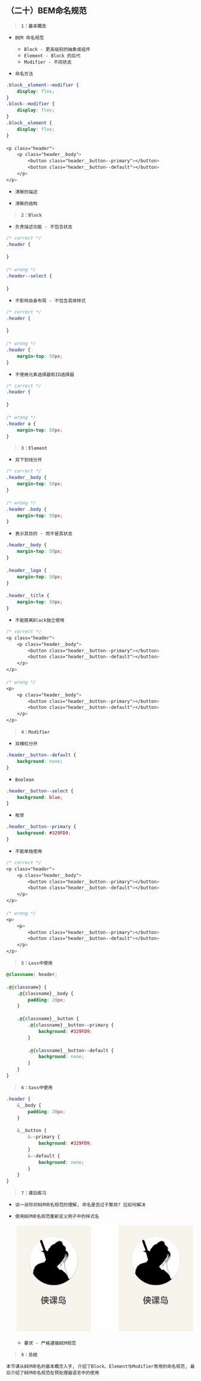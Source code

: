 ##  （二十）BEM命名规范

> **`1：基本概念`**
- `BEM 命名规范`
    - `Block - 更高级别的抽象或组件`
    - `Element - Block 的后代`
    - `Modifier - 不同状态`

- `命名方法`
```css
.block__element--modifier {
    display: flex;
}
.block--modifier {
    display: flex;
}
.block__element {
    display: flex;
}

<p class="header">
    <p class="header__body">
        <button class="header__button--primary"></button>
        <button class="header__button--default"></button>
    </p>
</p>
```

- `清晰的描述`

- `清晰的结构`

> **`2：Block`**
- `负责描述功能 - 不包含状态`
```css
/* correct */
.header {

}

/* wrong */
.header--select {

}
```

- `不影响自身布局 - 不包含具体样式`
```css
/* correct */
.header {

}

/* wrong */
.header {
    margin-top: 50px;
}
```

- `不使用元素选择器和ID选择器`
```css
/* correct */
.header {

}

/* wrong */
.header a {
    margin-top: 50px;
}
```

> **`3：Element`**
- `双下划线分开`
```css
/* correct */
.header__body {
    margin-top: 50px;
}

/* wrong */
.header .body {
    margin-top: 50px;
}
```

- `表示其目的 - 而不是其状态`
```css
.header__body {
    margin-top: 50px;
}

.header__logo {
    margin-top: 50px;
}

.header__title {
    margin-top: 50px;
}
```

- `不能脱离Block独立使用`
```css
/* correct */
<p class="header">
    <p class="header__body">
        <button class="header__button--primary"></button>
        <button class="header__button--default"></button>
    </p>
</p>

/* wrong */
<p>
    <p class="header__body">
        <button class="header__button--primary"></button>
        <button class="header__button--default"></button>
    </p>
</p>
```

> **`4：Modifier`**
- `双横杠分开`
```css
.header__button--default {
    background: none;
}
```

- `Boolean`
```css
.header__button--select {
    background: blue;
}
```

- `枚举`
```css
.header__button--primary {
    background: #329FD9;
}
```

- `不能单独使用`
```css
/* correct */
<p class="header">
    <p class="header__body">
        <button class="header__button--primary"></button>
        <button class="header__button--default"></button>
    </p>
</p>

/* wrong */
<p>
    <p>
        <button class="header__button--primary"></button>
        <button class="header__button--default"></button>
    </p>
</p>
```
> **`5：Less中使用`**
```css
@classname: header;

.@{classname} {
    .@{classname}__body {
        padding: 20px;
    }

    .@{classname}__button {
        .@{classname}__button--primary {
            background: #329FD9;
        }

        .@{classname}__button--default {
            background: none;
        }
    }
}
```
> **`6：Sass中使用`**
```css
.header {
    &__body {
        padding: 20px;
    }

    &__button {
        &--primary {
            background: #329FD9;
        }
        &--default {
            background: none;
        }
    }
}
```

> **`7：课后练习`**
- `谈一谈你对BEM命名规范的理解, 命名是否过于繁琐? 应如何解决`

- `使用BEM命名规范重新定义例子中的样式名`

  ![image](./6.gif)
  - `要求 - 严格遵循BEM规范`

> **`8：总结`**

```
本节课从BEM命名的基本概念入手, 介绍了Block、Element与Modifier常用的命名规范, 最后介绍了BEM命名规范在预处理器语言中的使用
```